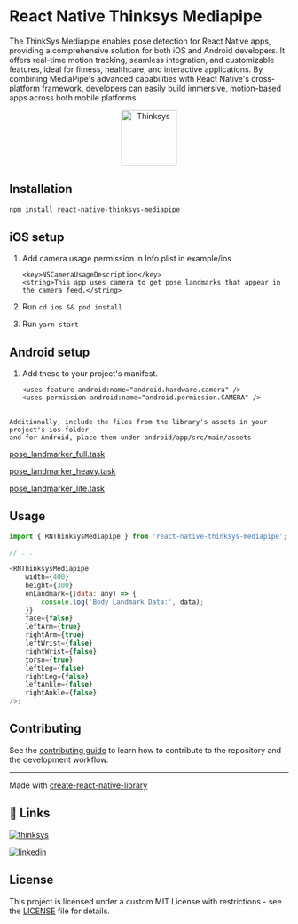 # React Native Thinksys Mediapipe

The ThinkSys Mediapipe enables pose detection for React Native apps, providing a comprehensive solution for both iOS and Android developers. It offers real-time motion tracking, seamless integration, and customizable features, ideal for fitness, healthcare, and interactive applications. By combining MediaPipe's advanced capabilities with React Native's cross-platform framework, developers can easily build immersive, motion-based apps across both mobile platforms.

<p align="center">
<img src="https://i.ibb.co/L1FNt92/thinksys-logo.png" height="100" alt="Thinksys" />
</p>

## Installation

```sh
npm install react-native-thinksys-mediapipe
```

## iOS setup

1. Add camera usage permission in Info.plist in example/ios
    ```
    <key>NSCameraUsageDescription</key>
	<string>This app uses camera to get pose landmarks that appear in the camera feed.</string>
    ```
   
2. Run ```cd ios && pod install```

3. Run ``` yarn start ```


## Android setup

1. Add these to your project's manifest.

    ```
    <uses-feature android:name="android.hardware.camera" />
    <uses-permission android:name="android.permission.CAMERA" />
    ```

##
```
Additionally, include the files from the library's assets in your project's ios folder 
and for Android, place them under android/app/src/main/assets
```

[pose_landmarker_full.task](https://storage.googleapis.com/mediapipe-models/pose_landmarker/pose_landmarker_full/float16/latest/pose_landmarker_full.task)

[pose_landmarker_heavy.task](https://storage.googleapis.com/mediapipe-models/pose_landmarker/pose_landmarker_heavy/float16/latest/pose_landmarker_heavy.task)

[pose_landmarker_lite.task](https://storage.googleapis.com/mediapipe-models/pose_landmarker/pose_landmarker_lite/float16/latest/pose_landmarker_lite.task)

## Usage

```js
import { RNThinksysMediapipe } from 'react-native-thinksys-mediapipe';

// ...

<RNThinksysMediapipe 
    width={400}
    height={300}
    onLandmark={(data: any) => {
        console.log('Body Landmark Data:', data);
    }}
    face={false}
    leftArm={true}
    rightArm={true}
    leftWrist={false}
    rightWrist={false}
    torso={true}
    leftLeg={false}
    rightLeg={false}
    leftAnkle={false}
    rightAnkle={false}
/>;

```

## Contributing

See the [contributing guide](CONTRIBUTING.md) to learn how to contribute to the repository and the development workflow.

---

Made with [create-react-native-library](https://github.com/callstack/react-native-builder-bob)

## 🔗 Links
[![thinksys](https://img.shields.io/badge/my_portfolio-000?style=for-the-badge&logo=ko-fi&logoColor=white)](https://thinksys.com/)

[![linkedin](https://img.shields.io/badge/linkedin-0A66C2?style=for-the-badge&logo=linkedin&logoColor=white)](https://in.linkedin.com/company/thinksys-inc)

## License

This project is licensed under a custom MIT License with restrictions - see the [LICENSE](LICENSE) file for details.
